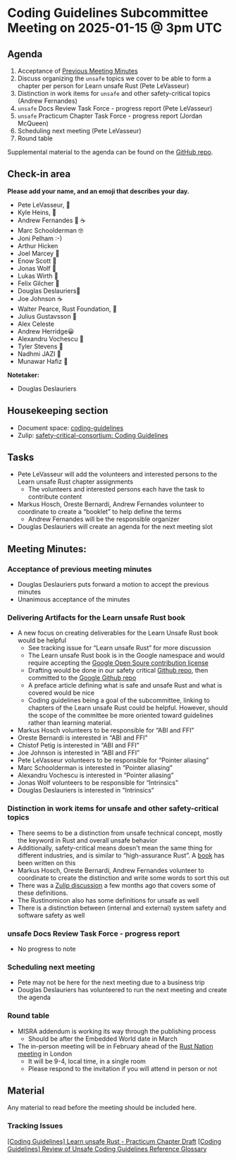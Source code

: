 # Coding Guidelines Subcommittee Meeting on 2025-01-15 @ 3pm UTC

## Agenda

1. Acceptance of [Previous Meeting Minutes](../2024-December-18/minutes.md)
2. Discuss organizing the `unsafe` topics we cover to be able to form a chapter per person for Learn unsafe Rust (Pete LeVasseur)
3. Distinction in work items for `unsafe` and other safety-critical topics (Andrew Fernandes)
4. `unsafe` Docs Review Task Force - progress report (Pete LeVasseur)
5. `unsafe` Practicum Chapter Task Force - progress report (Jordan McQueen)
6. Scheduling next meeting (Pete LeVasseur)
7. Round table

Supplemental material to the agenda can be found on the [GitHub repo](https://github.com/rustfoundation/safety-critical-rust-consortium/tree/main/subcommittee/coding-guidelines).

## Check-in area

**Please add your name, and an emoji that describes your day.**

* Pete LeVasseur, 🎊
* Kyle Heins, 🙂
* Andrew Fernandes 🥱 ☕
* Marc Schoolderman 🤓
* Joni Pelham :-)
* Arthur Hicken 
* Joel Marcey 🤔
* Enow Scott 🙂
* Jonas Wolf 🥱
* Lukas Wirth 🤧
* Felix Gilcher 🙂
* Douglas Deslauriers🙂
* Joe Johnson ☕
* Walter Pearce, Rust Foundation, 🥶
* Julius Gustavsson 🤧
* Alex Celeste
* Andrew Herridge😀
* Alexandru Vochescu 🙂
* Tyler Stevens 🙂
* Nadhmi JAZI 🤧
* Munawar Hafiz 🙂

**Notetaker:**

* Douglas Deslauriers

## Housekeeping section

* Document space: [coding-guidelines](https://github.com/rustfoundation/safety-critical-rust-consortium/tree/main/subcommittee/coding-guidelines)
* Zulip: [safety-critical-consortium: Coding Guidelines](https://rust-lang.zulipchat.com/#narrow/channel/445688-safety-critical-consortium/topic/Coding.20Guidelines)

## Tasks

* Pete LeVasseur will add the volunteers and interested persons to the Learn unsafe Rust chapter assignments
    * The volunteers and interested persons each have the task to contribute content
* Markus Hosch, Oreste Bernardi, Andrew Fernandes volunteer to coordinate to create a “booklet” to help define the terms
    * Andrew Fernandes will be the responsible organizer
* Douglas Deslauriers will create an agenda for the next meeting slot


## Meeting Minutes:

### Acceptance of previous meeting minutes

* Douglas Deslauriers puts forward a motion to accept the previous minutes
* Unanimous acceptance of the minutes

### Delivering Artifacts for the Learn unsafe Rust book

* A new focus on creating deliverables for the Learn Unsafe Rust book would be helpful
    * See tracking issue for “Learn unsafe Rust” for more discussion
    * The Learn unsafe Rust book is in the Google namespace and would require accepting the [Google Open Soure contribution license](https://cla.developers.google.com/about)
    * Drafting would be done in our safety critical [Github repo](https://github.com/rustfoundation/safety-critical-rust-consortium/tree/main/subcommittee/coding-guidelines),
then committed to the [Google Github repo](https://github.com/google/learn_unsafe_rust)
    * A preface article defining what is safe and unsafe Rust and what is covered would be nice
    * Coding guidelines being a goal of the subcommittee, linking to chapters of the Learn unsafe Rust could be helpful. However, should the scope of the committee be more oriented toward guidelines rather than learning material.
* Markus Hosch volunteers to be responsible for “ABI and FFI”
* Oreste Bernardi is interested in “ABI and FFI”
* Chistof Petig is interested in “ABI and FFI”
* Joe Johnson is interested in “ABI and FFI”
* Pete LeVasseur volunteers to be responsible for “Pointer aliasing”
* Marc Schoolderman is interested in “Pointer aliasing”
* Alexandru Vochescu is interested in “Pointer aliasing”
* Jonas Wolf volunteers to be responsible for “Intrinsics”
* Douglas Deslauriers is interested in “Intrinsics”

### Distinction in work items for unsafe and other safety-critical topics

* There seems to be a distinction from unsafe technical concept, mostly the keyword in Rust and overall unsafe behavior
* Additionally, safety-critical means doesn't mean the same thing for different
  industries, and is similar to “high-assurance Rust”. A [book](https://github.com/tnballo/high-assurance-rust) has been written on this
* Markus Hosch, Oreste Bernardi, Andrew Fernandes volunteer to coordinate to create the distinction and write some words to sort this out
* There was a [Zulip discussion](https://rust-lang.zulipchat.com/#narrow/channel/136281-t-opsem/topic/What.20actually.20is.20unsafe.20and.20undefined.20behavior.3F/near/479727350) a few months ago that covers some of these definitions.
* The Rustinomicon also has some definitions for unsafe as well
* There is a distinction between (internal and external) system safety and software safety as well

### unsafe Docs Review Task Force - progress report

* No progress to note

### Scheduling next meeting

* Pete may not be here for the next meeting due to a business trip
* Douglas Deslauriers has volunteered to run the next meeting and create the agenda

### Round table

* MISRA addendum is working its way through the publishing process
    * Should be after the Embedded World date in March
* The in-person meeting will be in February ahead of the [Rust Nation meeting](https://www.rustnationuk.com/) in London
    * It will be 9-4, local time, in a single room
    * Please respond to the invitation if you will attend in person or not

## Material

Any material to read before the meeting should be included here.

### Tracking Issues

[\[Coding Guidelines\] Learn unsafe Rust \- Practicum Chapter Draft](https://github.com/rustfoundation/safety-critical-rust-consortium/issues/122)
[\[Coding Guidelines\] Review of Unsafe Coding Guidelines Reference Glossary](https://github.com/rustfoundation/safety-critical-rust-consortium/issues/123)
